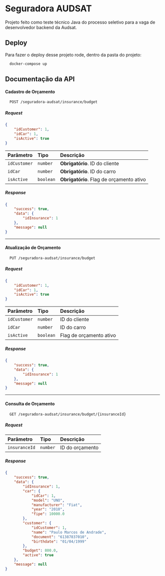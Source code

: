 
# Seguradora AUDSAT

Projeto feito como teste técnico Java do processo seletivo para a vaga de desenvolvedor backend da Audsat.




## Deploy

Para fazer o deploy desse projeto rode, dentro da pasta do projeto:

```bash
  docker-compose up
```


## Documentação da API

#### Cadastro de Orçamento

```http
  POST /seguradora-audsat/insurance/budget
```
##### Request

```json
{
	"idCustomer": 1,
	"idCar": 1,
	"isActive": true
}
```

| Parâmetro     | Tipo          | Descrição                                 |
| :----------   | :---------    | :----------------------------------       |
| `idCustomer`  | `number`      | **Obrigatório**. ID do cliente           |
| `idCar`       | `number`      | **Obrigatório**. ID do carro                |
| `isActive`    | `boolean`     | **Obrigatório**. Flag de orçamento ativo  |

##### Response

```json
{
	"success": true,
	"data": {
		"idInsurance": 1
	},
	"message": null
}
```

---

#### Atualização de Orçamento

```http
  PUT /seguradora-audsat/insurance/budget
```
##### Request

```json
{
	"idCustomer": 1,
	"idCar": 1,
	"isActive": true
}
```

| Parâmetro     | Tipo          | Descrição               |
| :----------   | :---------    | :-----------------------|
| `idCustomer`  | `number`      | ID do cliente           |
| `idCar`       | `number`      | ID do carro             |
| `isActive`    | `boolean`     | Flag de orçamento ativo |

##### Response

```json
{
	"success": true,
	"data": {
		"idInsurance": 1
	},
	"message": null
}
```

---

#### Consulta de Orçamento

```http
  GET /seguradora-audsat/insurance/budget/{insuranceId}
```
##### Request

| Parâmetro     | Tipo          | Descrição               |
| :----------   | :---------    | :-----------------------|
| `insuranceId`  | `number`      | ID do orçamento        |

##### Response

```json
{
	"success": true,
	"data": {
		"idInsurance": 1,
		"car": {
			"idCar": 1,
			"model": "UNO",
			"manufacturer": "Fiat",
			"year": "2010",
			"fipe": 10000.0
		},
		"customer": {
			"idCustomer": 1,
			"name": "Paulo Marcos de Andrade",
			"document": "61387837010",
			"birthdate": "01/04/1999"
		},
		"budget": 800.0,
		"active": true
	},
	"message": null
}
```

